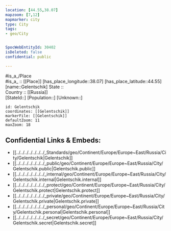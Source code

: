 ```yaml
---
location: [44.55,38.07] 
mapzoom: [7,12] 
mapmarker: city 
type: City
tags:
- geo/City


SpocWebEntityId: 30402
isDeleted: false
confidential: public

---
```

#is_a_/Place  
#is_a_ :: [[Place]] 
[has_place_longitude::38.07] 
[has_place_latitude::44.55] 
[name::Gelentschik] 
State ::  
Country :: [[Russia]]  
[StateId::] 
[Population::] 
[Unknown::] 


```leaflet
id: Gelentschik
coordinates: [[Gelentschik]] 
markerFile: [[Gelentschik]] 
defaultZoom: 11 
maxZoom: 18
```


## Confidential Links & Embeds: 
- [[../../../../../../../_Standards/geo/Continent/Europe/Europe~East/Russia/City/Gelentschik|Gelentschik]] 
- [[../../../../../../../_public/geo/Continent/Europe/Europe~East/Russia/City/Gelentschik.public|Gelentschik.public]] 
- [[../../../../../../../_internal/geo/Continent/Europe/Europe~East/Russia/City/Gelentschik.internal|Gelentschik.internal]] 
- [[../../../../../../../_protect/geo/Continent/Europe/Europe~East/Russia/City/Gelentschik.protect|Gelentschik.protect]] 
- [[../../../../../../../_private/geo/Continent/Europe/Europe~East/Russia/City/Gelentschik.private|Gelentschik.private]] 
- [[../../../../../../../_personal/geo/Continent/Europe/Europe~East/Russia/City/Gelentschik.personal|Gelentschik.personal]] 
- [[../../../../../../../_secret/geo/Continent/Europe/Europe~East/Russia/City/Gelentschik.secret|Gelentschik.secret]] 
